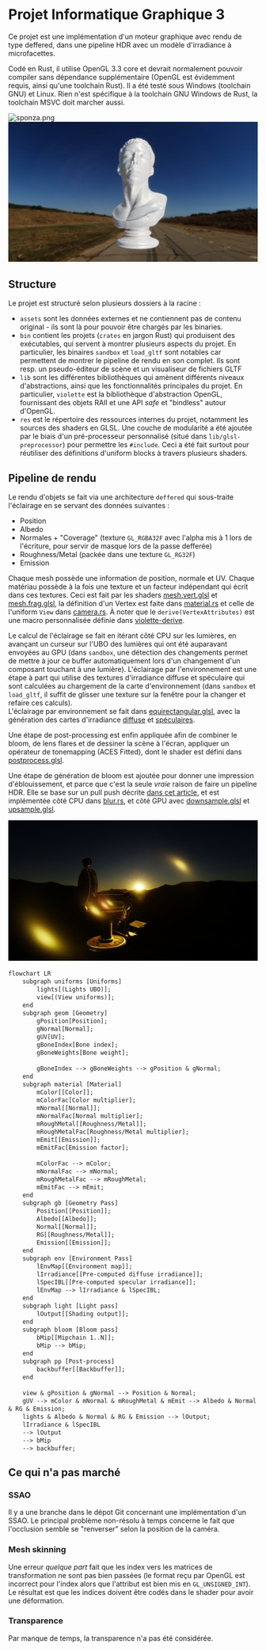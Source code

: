 # Projet Informatique Graphique 3

Ce projet est une implémentation d'un moteur graphique avec rendu de type deffered,
dans une pipeline HDR avec un modèle d'irradiance à microfacettes.

Codé en Rust, il utilise OpenGL 3.3 core et devrait normalement pouvoir compiler sans dépendance
supplémentaire (OpenGL est évidemment requis, ainsi qu'une toolchain Rust).
Il a été testé sous Windows (toolchain GNU) et Linux. Rien n'est spécifique à la toolchain GNU Windows
de Rust, la toolchain MSVC doit marcher aussi.

![sponza.png](doc/sponza.png)
![marble bust.png](doc/marble%20bust.png)

## Structure

Le projet est structuré selon plusieurs dossiers à la racine :

- `assets` sont les données externes et ne contiennent pas de contenu original - ils sont là pour pouvoir être
  chargés par les binaries.
- `bin` contient les projets (`crates` en jargon Rust) qui produisent des exécutables, qui servent à
  montrer plusieurs aspects du projet. En particulier, les binaires `sandbox` et `load_gltf` sont notables car
  permettent de montrer le pipeline de rendu en son complet. Ils sont resp. un pseudo-éditeur de scène et un
  visualiseur de fichiers GLTF
- `lib` sont les différentes bibliothèques qui amènent différents niveaux d'abstractions, ainsi que les
  fonctionnalités principales du projet. En particulier, `violette` est la bibliothèque d'abstraction OpenGL,
  fournissant des objets RAII et une API *safe* et "bindless" autour d'OpenGL.
- `res` est le répertoire des ressources internes du projet, notamment les sources des shaders en GLSL. Une
  couche de modularité a été ajoutée par le biais d'un pré-processeur personnalisé (situé dans `lib/glsl-preprocessor`)
  pour permettre les `#include`. Ceci a été fait surtout pour réutiliser des définitions d'uniform blocks à
  travers plusieurs shaders.

## Pipeline de rendu

Le rendu d'objets se fait via une architecture `deffered` qui sous-traite l'éclairage en se servant des données
suivantes :

- Position
- Albedo
- Normales + "Coverage" (texture `GL_RGBA32F` avec l'alpha mis à 1 lors de l'écriture, pour servir de masque
  lors de la passe defferée)
- Roughness/Metal (packée dans une texture `GL_RG32F`)
- Emission

Chaque mesh possède une information de position, normale et UV. Chaque matériau possède à la fois une texture
et un facteur indépendant qui écrit dans ces textures. Ceci est fait par les
shaders [mesh.vert.glsl](res/shaders/mesh/mesh.vert.glsl)
et [mesh.frag.glsl](res/shaders/mesh/mesh.frag.glsl), la définition d'un Vertex est faite dans
[material.rs](lib/rose-renderer/src/material.rs) et celle de l'uniform `View` dans
[camera.rs](lib/rose-core/src/camera.rs). À noter que le `derive(VertexAttributes)` est une macro personnalisée définie
dans [violette-derive](lib/violette-derive/src/lib.rs).

Le calcul de l'éclairage se fait en itérant côté CPU sur les lumières, en avançant un curseur sur l'UBO des
lumières qui ont été auparavant envoyées au GPU (dans `sandbox`, une détection des changements permet de mettre
à jour ce buffer automatiquement lors d'un changement d'un composant touchant à une lumière). L'éclairage par
l'environnement est une étape à part qui utilise des textures d'irradiance diffuse et spéculaire qui sont calculées
au chargement de la carte d'environnement (dans `sandbox` et `load_gltf`, il suffit de glisser une texture sur la
fenêtre pour la changer et refaire ces calculs).  
L'éclairage par environnement se fait dans [equirectangular.glsl](res/shaders/screen/env/equirectangular.glsl), avec la
génération des cartes d'irradiance [diffuse](res/shaders/screen/env/irradiance.glsl) et
[spéculaires](res/shaders/screen/env/specular_ibl.glsl).

Une étape de post-processing est enfin appliquée afin de combiner le bloom, de lens flares et de dessiner la scène à
l'écran, appliquer un opérateur de
tonemapping (ACES Fitted), dont le shader est défini dans [postprocess.glsl](res/shaders/screen/postprocess.glsl).

Une étape de génération de bloom est ajoutée pour donner une impression d'éblouissement, et parce que c'est la seule
*vraie* raison de faire un pipeline HDR. Elle se base sur un pull push décrite
[dans cet article](https://learnopengl.com/Guest-Articles/2022/Phys.-Based-Bloom), et est implémentée côté CPU dans
[blur.rs](lib/rose-renderer/src/postprocess/blur.rs), et côté GPU
avec [downsample.glsl](res/shaders/screen/blur/downsample.glsl)
et [upsample.glsl](res/shaders/screen/blur/upsample.glsl).

![lensflares.png](doc/lensflares.png)

```mermaid
flowchart LR
    subgraph uniforms [Uniforms]
        lights[(Lights UBO)];
        view[(View uniforms)];
    end
    subgraph geom [Geometry]
        gPosition[Position];
        gNormal[Normal];
        gUV[UV];
        gBoneIndex[Bone index];
        gBoneWeights[Bone weight];
        
        gBoneIndex --> gBoneWeights --> gPosition & gNormal;
    end
    subgraph material [Material]
        mColor[[Color]];
        mColorFac[Color multiplier];
        mNormal[[Normal]];
        mNormalFac[Normal multiplier];
        mRoughMetal[[Roughness/Metal]];
        mRoughMetalFac[Roughness/Metal multiplier];
        mEmit[[Emission]];
        mEmitFac[Emission factor];

        mColorFac --> mColor;
        mNormalFac --> mNormal;
        mRoughMetalFac --> mRoughMetal;
        mEmitFac --> mEmit;
    end
    subgraph gb [Geometry Pass]
        Position[[Position]];
        Albedo[[Albedo]];
        Normal[[Normal]];
        RG[[Roughness/Metal]];
        Emission[[Emission]];
    end
    subgraph env [Environment Pass]
        lEnvMap[[Environment map]];
        lIrradiance[[Pre-computed diffuse irradiance]];
        lSpecIBL[[Pre-computed specular irradiance]];
        lEnvMap --> lIrradiance & lSpecIBL;
    end
    subgraph light [Light pass]
        lOutput[[Shading output]];
    end
    subgraph bloom [Bloom pass]
        bMip[[Mipchain 1..N]];
        bMip --> bMip;
    end
    subgraph pp [Post-process]
        backbuffer[[Backbuffer]];
    end
    
    view & gPosition & gNormal --> Position & Normal;
    gUV --> mColor & mNormal & mRoughMetal & mEmit --> Albedo & Normal & RG & Emission;
    lights & Albedo & Normal & RG & Emission --> lOutput;
    lIrradiance & lSpecIBL
    --> lOutput
    --> bMip
    --> backbuffer;
```

## Ce qui n'a pas marché

### SSAO

Il y a une branche dans le dépot Git concernant une implémentation d'un SSAO. Le principal problème non-résolu à temps
concerne le fait que l'occlusion semble se "renverser" selon la position de la caméra.

### Mesh skinning

Une erreur *quelque part* fait que les index vers les matrices de transformation ne sont pas bien passées
(le format reçu par OpenGL est incorrect pour l'index alors que l'attribut est bien mis en `GL_UNSIGNED_INT`). Le
résultat est que les indices doivent être codés dans le shader pour avoir une déformation.

### Transparence

Par manque de temps, la transparence n'a pas été considérée.